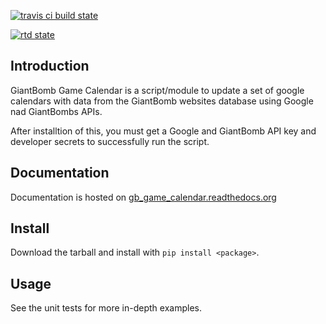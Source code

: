 [![travis ci build state](https://travis-ci.org/JasonAUnrein/gb_game_calendar.svg?branch=master)](https://travis-ci.org/JasonAUnrein/gb_game_calendar)

[![rtd state](https://readthedocs.org/projects/gb_game_calendar/badge/?version=latest)](https://readthedocs.org/projects/gb_game_calendar/?badge=latest)

## Introduction

GiantBomb Game Calendar is a script/module to update a set of google calendars with data from the GiantBomb websites database using Google nad GiantBombs APIs.  

After installtion of this, you must get a Google and GiantBomb API key and developer secrets to successfully run the script.

## Documentation
Documentation is hosted on [gb_game_calendar.readthedocs.org](http://gb_game_calendar.readthedocs.org/en/latest/)

## Install
Download the tarball and install with `pip install <package>`.

## Usage
See the unit tests for more in-depth examples. 

